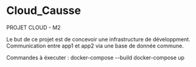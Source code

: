 # Cloud_Causse
PROJET CLOUD - M2

Le but de ce projet est de concevoir une infrastructure de développment. 
Communication entre app1 et app2 via une base de donnée commune. 

Commandes à éxecuter : 
docker-compose --build 
docker-compose up 

